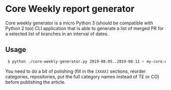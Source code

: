 # Core Weekly report generator

Core weekly generator is a micro Python 3 (should be compatible with Python 2 too) CLI application that is able to generate a list of merged PR
for a selected list of branches in an interval of dates.
 
## Usage
 
```bash
 $ python ./core-weekly-generator.py 2019-08-05..2019-08-11 > my-core-weekly.md
 ```

 You need to do a bit of polishing (fill in the `[XXXX]` sections, reorder categories, repositories, put the full category names instead of TE or CO) before publishing the article.